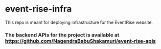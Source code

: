 # event-rise-infra
This repo is meant for deploying infrastructure for the EventRise website.
### The backend APIs for the project is available at https://github.com/NagendraBabuShakamuri/event-rise-apis
